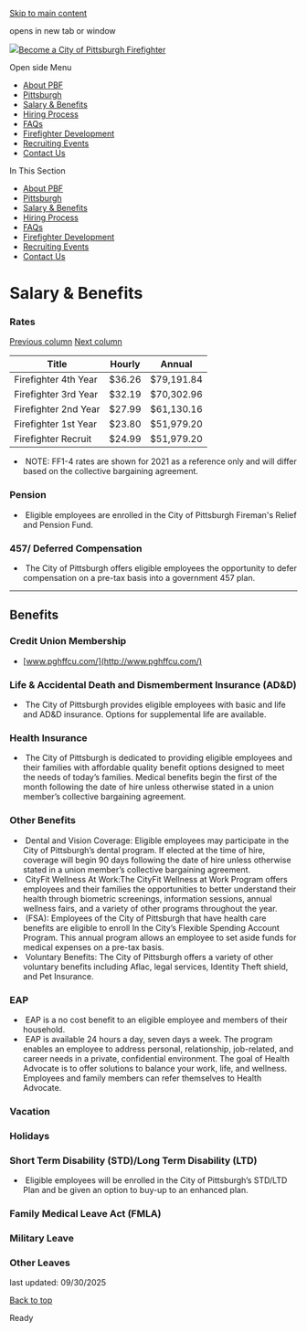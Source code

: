 [Skip to main content](https://www.pittsburghpa.gov/Safety/Fire/Firefighter-Recruitment/Salary-Benefits#main-content)

opens in new tab or window

[![](https://www.pittsburghpa.gov/files/ocwebsite/0fee673f-8406-4186-8bfa-f8f286f9eaca/logo.png?w=69)Become a City of Pittsburgh Firefighter](https://www.pittsburghpa.gov/Safety/Fire/Firefighter-Recruitment)

Open side Menu

- [About PBF](https://www.pittsburghpa.gov/Safety/Fire/Firefighter-Recruitment/About-PBF)
- [Pittsburgh](https://www.pittsburghpa.gov/Safety/Fire/Firefighter-Recruitment/Pittsburgh)
- [Salary & Benefits](https://www.pittsburghpa.gov/Safety/Fire/Firefighter-Recruitment/Salary-Benefits)
- [Hiring Process](https://www.pittsburghpa.gov/Safety/Fire/Firefighter-Recruitment/Hiring-Process)
- [FAQs](https://www.pittsburghpa.gov/Safety/Fire/Firefighter-Recruitment/FAQs)
- [Firefighter Development](https://www.pittsburghpa.gov/Safety/Fire/Firefighter-Recruitment/Firefighter-Development)
- [Recruiting Events](https://www.pittsburghpa.gov/Safety/Fire/Firefighter-Recruitment/Recruiting-Events)
- [Contact Us](https://www.pittsburghpa.gov/Safety/Fire/Firefighter-Recruitment/Contact-Us)

In This Section

- [About PBF](https://www.pittsburghpa.gov/Safety/Fire/Firefighter-Recruitment/About-PBF)
- [Pittsburgh](https://www.pittsburghpa.gov/Safety/Fire/Firefighter-Recruitment/Pittsburgh)
- [Salary & Benefits](https://www.pittsburghpa.gov/Safety/Fire/Firefighter-Recruitment/Salary-Benefits)
- [Hiring Process](https://www.pittsburghpa.gov/Safety/Fire/Firefighter-Recruitment/Hiring-Process)
- [FAQs](https://www.pittsburghpa.gov/Safety/Fire/Firefighter-Recruitment/FAQs)
- [Firefighter Development](https://www.pittsburghpa.gov/Safety/Fire/Firefighter-Recruitment/Firefighter-Development)
- [Recruiting Events](https://www.pittsburghpa.gov/Safety/Fire/Firefighter-Recruitment/Recruiting-Events)
- [Contact Us](https://www.pittsburghpa.gov/Safety/Fire/Firefighter-Recruitment/Contact-Us)

# Salary & Benefits

### Rates

[Previous column](https://www.pittsburghpa.gov/Safety/Fire/Firefighter-Recruitment/Salary-Benefits#) [Next column](https://www.pittsburghpa.gov/Safety/Fire/Firefighter-Recruitment/Salary-Benefits#)

| Title | Hourly | Annual |
| --- | --- | --- |
| Firefighter 4th Year | $36.26 | $79,191.84 |
| Firefighter 3rd Year | $32.19 | $70,302.96 |
| Firefighter 2nd Year | $27.99 | $61,130.16 |
| Firefighter 1st Year | $23.80 | $51,979.20 |
| Firefighter Recruit | $24.99 | $51,979.20 |

-  NOTE: FF1-4 rates are shown for 2021 as a reference only and will differ based on the collective bargaining agreement.

### Pension

-  Eligible employees are enrolled in the City of Pittsburgh Fireman's Relief and Pension Fund.

### 457/ Deferred Compensation

-  The City of Pittsburgh offers eligible employees the opportunity to defer compensation on a pre-tax basis into a government 457 plan.

* * *

## Benefits

### Credit Union Membership

- [www.pghffcu.com/](http://www.pghffcu.com/)

### Life & Accidental Death and Dismemberment Insurance (AD&D)

-  The City of Pittsburgh provides eligible employees with basic and life and AD&D insurance. Options for supplemental life are available.

### Health Insurance

-  The City of Pittsburgh is dedicated to providing eligible employees and their families with affordable quality benefit options designed to meet the needs of today’s families. Medical benefits begin the first of the month following the date of hire unless otherwise stated in a union member’s collective bargaining agreement.

### Other Benefits

-  Dental and Vision Coverage: Eligible employees may participate in the City of Pittsburgh’s dental program. If elected at the time of hire, coverage will begin 90 days following the date of hire unless otherwise stated in a union member’s collective bargaining agreement.
-  CityFit Wellness At Work:The CityFit Wellness at Work Program offers employees and their families the opportunities to better understand their health through biometric screenings, information sessions, annual wellness fairs, and a variety of other programs throughout the year.
-  (FSA): Employees of the City of Pittsburgh that have health care benefits are eligible to enroll In the City’s Flexible Spending Account Program. This annual program allows an employee to set aside funds for medical expenses on a pre-tax basis.
-  Voluntary Benefits: The City of Pittsburgh offers a variety of other voluntary benefits including Aflac, legal services, Identity Theft shield, and Pet Insurance.

### EAP

-  EAP is a no cost benefit to an eligible employee and members of their household.
-  EAP is available 24 hours a day, seven days a week. The program enables an employee to address personal, relationship, job-related, and career needs in a private, confidential environment. The goal of Health Advocate is to offer solutions to balance your work, life, and wellness. Employees and family members can refer themselves to Health Advocate.

### Vacation

### Holidays

### Short Term Disability (STD)/Long Term Disability (LTD)

-  Eligible employees will be enrolled in the City of Pittsburgh’s STD/LTD Plan and be given an option to buy-up to an enhanced plan.

### Family Medical Leave Act (FMLA)

### Military Leave

### Other Leaves

last updated: 09/30/2025

[Back to top](https://www.pittsburghpa.gov/Safety/Fire/Firefighter-Recruitment/Salary-Benefits#body-top)

Ready
